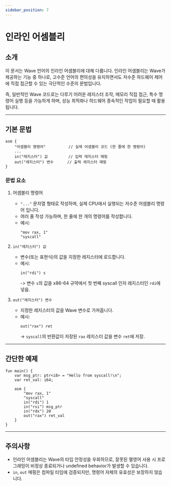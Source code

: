 ```yaml
---
sidebar_position: 7
---
```


# 인라인 어셈블리

## 소개

이 문서는 Wave 언어의 인라인 어셈블리에 대해 다룹니다.
인라인 어셈블리는 Wave가 제공하는 기능 중 하나로, 고수준 언어의 편의성을 유지하면서도 저수준 하드웨어 제어에 직접 접근할 수 있는 극단적인 수준의 문법입니다.

즉, 일반적인 Wave 코드로는 다루기 어려운 레지스터 조작, 메모리 직접 접근, 특수 명령어 실행 등을 가능하게 하며, 성능 최적화나 하드웨어 종속적인 작업이 필요할 때 활용됩니다.

---

## 기본 문법

```wave
asm {
    "어셈블리 명령어"          // 실제 어셈블리 코드 (한 줄에 한 명령어)
    ...
    in("레지스터") 값         // 입력 레지스터 매핑
    out("레지스터") 변수      // 출력 레지스터 매핑
}
```

### 문법 요소

1. 어셈블리 명령어
    - `"..."` 문자열 형태로 작성하며, 실제 CPU에서 실행되는 저수준 어셈블리 명령어 입니다.
    - 여러 줄 작성 가능하며, 한 줄에 한 개의 명령어를 작성합니다.
    - 예시:
        ```wave
        "mov rax, 1"
        "syscall"
        ```

2. `in("레지스터") 값`
    - 변수(또는 표현식)의 값을 지정한 레지스터에 로드합니다.
    - 예시:
        ```wave
        in("rdi") s
        ```
      -> 변수 `s`의 값을 x86-64 규약에서 첫 번째 syscall 인자 레지스터인 `rdi`에 넣음.
   
3. `out("레지스터") 변수`
    - 지정한 레지스터의 값을 Wave 변수로 가져옵니다.
    - 예시:
        ```wave
        out("rax") ret
        ```
      -> `syscall`의 반환값이 저장된 `rax` 레지스터 값을 변수 `ret`에 저장.

---

## 간단한 예제

```wave
fun main() {
    var msg_ptr: ptr<i8> = "Hello from syscall!\n";
    var ret_val: i64;

    asm {
        "mov rax, 1"
        "syscall"
        in("rdi") 1
        in("rsi") msg_ptr
        in("rdx") 20
        out("rax") ret_val
    }
}
```

---

## 주의사항

- 인라인 어셈블리는 Wave의 타입 안정성을 우회하므로, 잘못된 멸영어 사용 시 프로그래밍이 비정상 종료되거나 undefined behavior가 발생할 수 있습니다.
- `in`, `out` 매핑은 컴파일 타임에 검증되지만, 명령어 자체의 유효성은 보장하지 않습니다.
